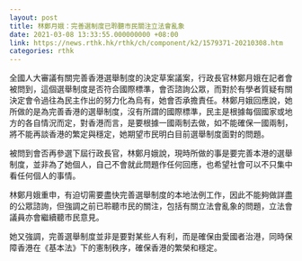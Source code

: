 ```yaml
---
layout: post
title: 林鄭月娥：完善選制度已聆聽市民關注立法會亂象
date: 2021-03-08 13:33:55.000000000 +08:00
link: https://news.rthk.hk/rthk/ch/component/k2/1579371-20210308.htm
categories: rthk
---
```


全國人大審議有關完善香港選舉制度的決定草案議案，行政長官林鄭月娥在記者會被問到，這個選舉制度是否符合國際標準，會否諮詢公眾，而對於有學者質疑有關決定會令過往為民主作出的努力化為烏有，她會否承擔責任。林鄭月娥回應說，她所做的是為完善香港的選舉制度，沒有所謂的國際標準，民主是根據每個國家或地方的各自情況而定，對香港而言，是要根據一國兩制去做，如不能確保一國兩制，將不能再談香港的繁定與穩定，她期望市民明白目前選舉制度面對的問題。

被問到會否再參選下屆行政長官，林鄭月娥說，現時所做的事是要完善本港的選舉制度，並非為了她個人，自己不會就此問題作任何回應，也希望社會可以不只集中看任何個人的事情。

林鄭月娥重申，有迫切需要盡快完善選舉制度的本地法例工作，因此不能夠做詳盡的公眾諮詢，但強調之前已聆聽市民的關注，包括有關立法會亂象的問題，立法會議員亦會繼續聽市民意見。

她又強調，完善選舉制度並非是要對某些人有利，而是確保由愛國者治港，同時保障香港在《基本法》下的憲制秩序，確保香港的繁榮和穩定。
